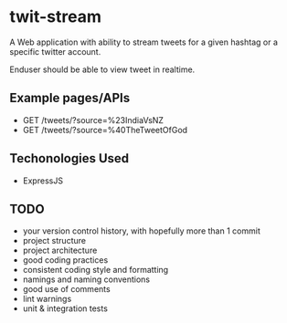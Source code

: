 # twit-stream

A Web application with ability to stream tweets for a given hashtag or a specific twitter account.

Enduser should be able to view tweet in realtime.

## Example pages/APIs

* GET /tweets/?source=%23IndiaVsNZ
* GET /tweets/?source=%40TheTweetOfGod

## Techonologies Used

* ExpressJS


## TODO

* your version control history, with hopefully more than 1 commit
* project structure
* project architecture
* good coding practices
* consistent coding style and formatting
* namings and naming conventions
* good use of comments
* lint warnings
* unit & integration tests
